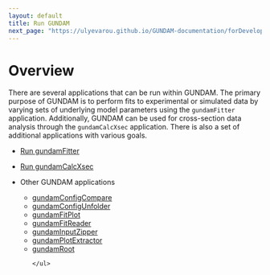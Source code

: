 ```yaml
---
layout: default
title: Run GUNDAM
next_page: "https://ulyevarou.github.io/GUNDAM-documentation/forDevelopers.html"
---
```


# Overview

There are several applications that can be run within GUNDAM. The primary purpose of GUNDAM is to perform fits to experimental or simulated data by varying sets of underlying model parameters using the `gundamFitter` application. Additionally, GUNDAM can be used for cross-section data analysis through the `gundamCalcXsec` application. There is also a set of additional applications with various goals.

- [Run gundamFitter](applications/gundamFitter.md)

- [Run gundamCalcXsec](applications/gundamCalcXsec.md)

- <div class="collapsible-header">
    <div class="header-title">Other GUNDAM applications</div>
    <div class="header-content">
      <ul>
        <li><a href="applications/gundamConfigCompare.md">gundamConfigCompare</a></li>
        <li><a href="applications/gundamConfigUnfolder.md">gundamConfigUnfolder</a></li>
        <li><a href="applications/gundamFitPlot.md">gundamFitPlot</a></li>
        <li><a href="applications/gundamFitReader.md">gundamFitReader</a></li>
        <li><a href="applications/gundamInputZipper.md">gundamInputZipper</a></li>
        <li><a href="applications/gundamPlotExtractor.md">gundamPlotExtractor</a></li>
        <li><a href="applications/gundamRoot.md">gundamRoot</a></li>

      </ul>
    </div>
  </div>